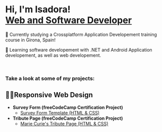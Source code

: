 <h1>Hi, I'm Isadora! <br/><a href="https://www.linkedin.com/in/isadora-dos-santos/">Web and Software Developer</a></h1>

<p>🔭 Currently studying a Crossplatform Application Developement training course in Girona, Spain!</p>
<p>🌱 Learning software developement with .NET and Android Application developement, as well as web developement.</p><br>
<h3>Take a look at some of my projects: </h3>

<h2>👨‍💻Responsive Web Design</h2>

- <b>Survey Form (freeCodeCamp Certification Project) </b>
  - [Survey Form Template (HTML & CSS)](https://github.com/codingisads/survey-form-freeCodeCamp)
- <b>Tribute Page (freeCodeCamp Certification Project) </b>
  - [Marie Curie's Tribute Page (HTML & CSS)](https://github.com/codingisads/tribute-page-freecodecamp)



<!--
**codingisads/codingisads** is a ✨ _special_ ✨ repository because its `README.md` (this file) appears on your GitHub profile.

Here are some ideas to get you started:

- 🔭 I’m currently working on ...
- 🌱 I’m currently learning ...
- 👯 I’m looking to collaborate on ...
- 🤔 I’m looking for help with ...
- 💬 Ask me about ...
- 📫 How to reach me: ...
- 😄 Pronouns: ...
- ⚡ Fun fact: ...
-->
